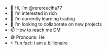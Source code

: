 - 👋 Hi, I’m @rerereuciha77
- 👀 I’m interested in rich
- 🌱 I’m currently learning trading
- 💞️ I’m looking to collaborate on new projects
- 📫 How to reach me DM
- 😄 Pronouns: He
- ⚡ Fun fact: i am a billionaire

<!---
rerereuciha77/rerereuciha77 is a ✨ special ✨ repository because its `README.md` (this file) appears on your GitHub profile.
You can click the Preview link to take a look at your changes.
--->
